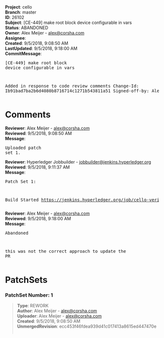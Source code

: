 <strong>Project</strong>: cello<br><strong>Branch</strong>: master<br><strong>ID</strong>: 26102<br><strong>Subject</strong>: [CE-449] make root block device configurable in vars<br><strong>Status</strong>: ABANDONED<br><strong>Owner</strong>: Alex Meijer - alex@corsha.com<br><strong>Assignee</strong>:<br><strong>Created</strong>: 9/5/2018, 9:08:50 AM<br><strong>LastUpdated</strong>: 9/5/2018, 9:18:00 AM<br><strong>CommitMessage</strong>:<br><pre>[CE-449] make root block device configurable in vars

Added in response to code review comments
Change-Id: Ib91bad7ba2b6d4080b8716714c1271b543811a51
Signed-off-by: Alex Meijer <alex@corsha.com>
</pre><h1>Comments</h1><strong>Reviewer</strong>: Alex Meijer - alex@corsha.com<br><strong>Reviewed</strong>: 9/5/2018, 9:08:50 AM<br><strong>Message</strong>: <pre>Uploaded patch set 1.</pre><strong>Reviewer</strong>: Hyperledger Jobbuilder - jobbuilder@jenkins.hyperledger.org<br><strong>Reviewed</strong>: 9/5/2018, 9:11:37 AM<br><strong>Message</strong>: <pre>Patch Set 1:

Build Started https://jenkins.hyperledger.org/job/cello-verify-x86_64/909/</pre><strong>Reviewer</strong>: Alex Meijer - alex@corsha.com<br><strong>Reviewed</strong>: 9/5/2018, 9:18:00 AM<br><strong>Message</strong>: <pre>Abandoned

this was not the correct approach to update the PR</pre><h1>PatchSets</h1><h3>PatchSet Number: 1</h3><blockquote><strong>Type</strong>: REWORK<br><strong>Author</strong>: Alex Meijer - alex@corsha.com<br><strong>Uploader</strong>: Alex Meijer - alex@corsha.com<br><strong>Created</strong>: 9/5/2018, 9:08:50 AM<br><strong>UnmergedRevision</strong>: ecc453f46fdea939d41c017413a8615ed447470e<br><br></blockquote>